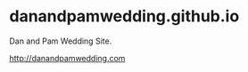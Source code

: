 danandpamwedding.github.io
==========================

Dan and Pam Wedding Site.

http://danandpamwedding.com


